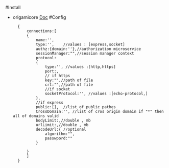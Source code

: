 
#Install
- origamicore [Doc](https://github.com/vahidHossaini/origami#readme)
#Config

	

	    {
    		connections:[
    		{
    			name:'',
    			type:'',	//values : [express,socket]
    			authz:{domain:''},//authorization microservice
    			sessionManager:"",//session manager context
    			protocol:
    			{
    				type:'', //values :[http,https]
    				port:,
    				// if https
    				key:"",//path of file
    				crt:"",//path of file
    				//if socket
    				socketProtocol:'', //values :[echo-protocol,]
    			},
    			//if express
    			public:[],	//list of public pathes
    			CrossDomain:'', //list of cros origin domain if "*" then all of domains valid
    			bodyLimit:,//double , mb
    			urlLimit:,//double , mb
    			decodeUrl:{	//optional
    				algorithm:"",
    				passwpord:""
    			}
    			
    		}
    		]
    	}

